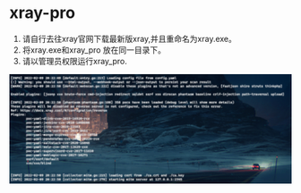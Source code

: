 # xray-pro
1. 请自行去往xray官网下载最新版xray,并且重命名为xray.exe。
2. 将xray.exe和xray_pro 放在同一目录下。
3. 请以管理员权限运行xray_pro.   

![xray](https://github.com/0bRobot/xray-pro/blob/main/xray.png)
